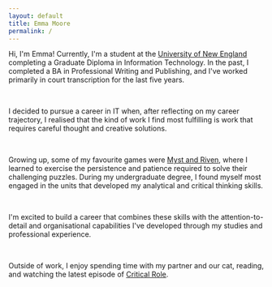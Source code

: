 ```yaml
---
layout: default
title: Emma Moore
permalink: /
---
```


Hi, I'm Emma! Currently, I'm a student at the [University of New England](https://www.une.edu.au/) completing a Graduate Diploma in Information Technology. In the past, I completed a BA in Professional Writing and Publishing, and I've worked primarily in court transcription for the last five years.

<br>

I decided to pursue a career in IT when, after reflecting on my career trajectory, I realised that the kind of work I find most fulfilling is work that requires careful thought and creative solutions.

<br>

Growing up, some of my favourite games were [Myst and Riven](https://cyan.com/games/), where I learned to exercise the persistence and patience required to solve their challenging puzzles. During my undergraduate degree, I found myself most engaged in the units that developed my analytical and critical thinking skills.

<br>

I'm excited to build a career that combines these skills with the attention-to-detail and organisational capabilities I've developed through my studies and professional experience.

<br>

Outside of work, I enjoy spending time with my partner and our cat, reading, and watching the latest episode of [Critical Role](https://critrole.com/).
